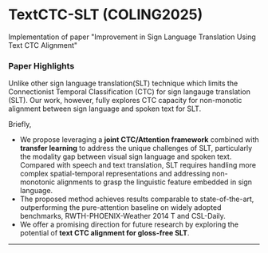 # TextCTC-SLT (COLING2025)
Implementation of paper "Improvement in Sign Language Translation Using Text CTC Alignment"

### Paper Highlights
Unlike other sign language translation(SLT) technique which limits the Connectionist Temporal Classification (CTC) for sign langauge translation (SLT). Our work, however, fully explores CTC capacity for non-monotic alignment between sign language and spoken text for SLT.


 Briefly,
- We propose leveraging a **joint CTC/Attention framework** combined with **transfer learning** to address the unique challenges of SLT, particularly the modality gap between visual sign language and spoken text. Compared with speech and text translation, SLT requires handling more complex spatial-temporal representations and addressing non-monotonic alignments to grasp the linguistic feature embedded in sign language.
- The proposed method achieves results comparable to state-of-the-art, outperforming the pure-attention baseline on widely adopted benchmarks, RWTH-PHOENIX-Weather 2014 T and CSL-Daily.
- We offer a promising direction for future research by exploring the potential of **text CTC alignment for gloss-free SLT**.

---
